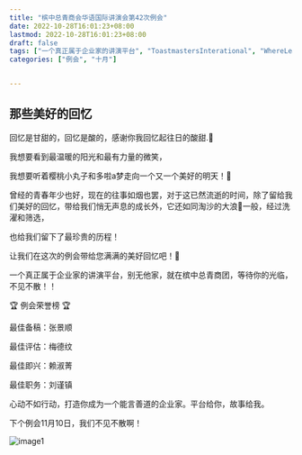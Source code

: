 ```yaml
---
title: "槟中总青商会华语国际讲演会第42次例会"
date: 2022-10-28T16:01:23+08:00
lastmod: 2022-10-28T16:01:23+08:00
draft: false
tags: ["一个真正属于企业家的讲演平台", "ToastmastersInterational", "WhereLeadersAreMade", "张景顺","梅德纹","赖淑菁","刘谨镇"]
categories: ["例会", "十月"]


---
```

##  那些美好的回忆

回忆是甘甜的，回忆是酸的，感谢你我回忆起往日的酸甜.🍃

我想要看到最温暖的阳光和最有力量的微笑，

我想要听着樱桃小丸子和多啦a梦走向一个又一个美好的明天！🌻

曾经的青春年少也好，现在的往事如烟也罢，对于这已然流逝的时间，除了留给我们美好的回忆，带给我们悄无声息的成长外，它还如同淘沙的大浪🌊一般，经过洗濯和筛选，

也给我们留下了最珍贵的历程！

让我们在这次的例会带给您满满的美好回忆吧！🌈

一个真正属于企业家的讲演平台，别无他家，就在槟中总青商团，等待你的光临，不见不散！！ 

🏆 例会荣誉榜 🏆

最佳备稿：张景顺

最佳评估：梅德纹

最佳即兴：赖淑菁

最佳职务：刘谨镇

心动不如行动，打造你成为一个能言善道的企业家。平台给你，故事给我。

下个例会11月10日，我们不见不散啊！ 

![image1](/tmc/file/2022/10/42/1.jpg "image1")
